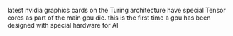 latest nvidia graphics cards on the Turing architecture have special Tensor cores as part of the main gpu die.
this is the first time a gpu has been designed with special hardware for AI 
